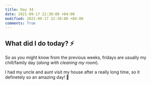 ```yaml
---
title: Day 34
date: 2021-09-17 22:30:00 +04:00
modified: 2021-09-17 22:30:00 +04:00
comments: True
---
```


## What did I do today? ⚡️

So as you might know from the previous weeks, fridays are usually my chill/family day (*along with cleaning my room*).

I had my uncle and aunt visit my house after a really long time, so it definetely so an amazing day! 💖
